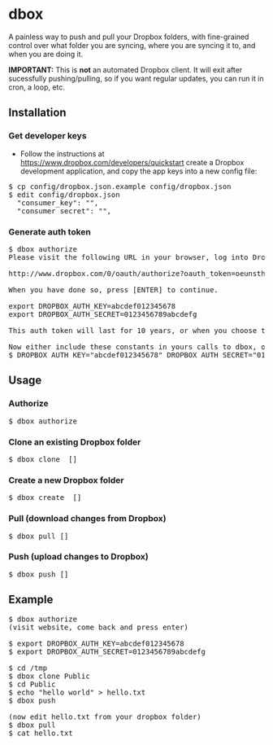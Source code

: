 dbox
====

A painless way to push and pull your Dropbox folders, with fine-grained control over what folder you are syncing, where you are syncing it to, and when you are doing it.

**IMPORTANT:** This is **not** an automated Dropbox client. It will exit after sucessfully pushing/pulling, so if you want regular updates, you can run it in cron, a loop, etc.


Installation
------------

### Get developer keys

* Follow the instructions at https://www.dropbox.com/developers/quickstart create a Dropbox development application, and copy the app keys into a new config file:

<pre>
$ cp config/dropbox.json.example config/dropbox.json
$ edit config/dropbox.json
  "consumer_key": "<your_consumer_key>",
  "consumer_secret": "<your_consumer_secret>",
</pre>

### Generate auth token

<pre>
$ dbox authorize
Please visit the following URL in your browser, log into Dropbox, and authorize the app you created.

http://www.dropbox.com/0/oauth/authorize?oauth_token=oeunsth23censth

When you have done so, press [ENTER] to continue.

export DROPBOX_AUTH_KEY=abcdef012345678
export DROPBOX_AUTH_SECRET=0123456789abcdefg

This auth token will last for 10 years, or when you choose to invalidate it, whichever comes first.

Now either include these constants in yours calls to dbox, or set them as environment variables. In bash, including them in calls looks like:
$ DROPBOX_AUTH_KEY="abcdef012345678" DROPBOX_AUTH_SECRET="0123456789abcdefg" dbox ...
</pre>


Usage
-----

### Authorize

<pre>
$ dbox authorize
</pre>

### Clone an existing Dropbox folder

<pre>
$ dbox clone <remote_path> [<local_path>]
</pre>

### Create a new Dropbox folder

<pre>
$ dbox create <remote_path> [<local_path>]
</pre>

### Pull (download changes from Dropbox)

<pre>
$ dbox pull [<local_path>]
</pre>

### Push (upload changes to Dropbox)

<pre>
$ dbox push [<local_path>]
</pre>


Example
-------

<pre>
$ dbox authorize
(visit website, come back and press enter)

$ export DROPBOX_AUTH_KEY=abcdef012345678
$ export DROPBOX_AUTH_SECRET=0123456789abcdefg

$ cd /tmp
$ dbox clone Public
$ cd Public
$ echo "hello world" > hello.txt
$ dbox push

(now edit hello.txt from your dropbox folder)
$ dbox pull
$ cat hello.txt
